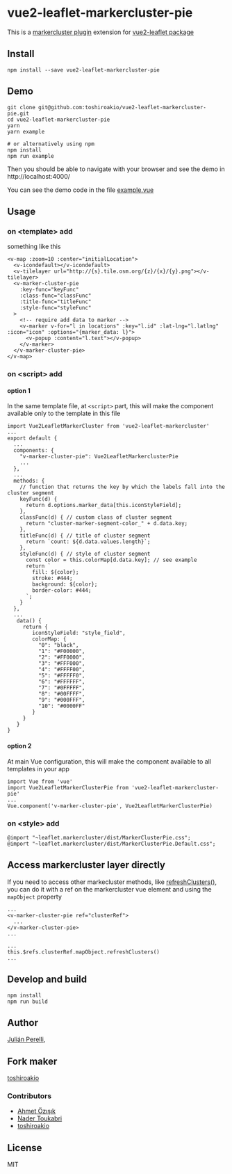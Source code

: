 # vue2-leaflet-markercluster-pie

This is a [markercluster plugin](https://github.com/Leaflet/Leaflet.markercluster) extension for [vue2-leaflet package](https://github.com/KoRiGaN/Vue2Leaflet)

## Install

    npm install --save vue2-leaflet-markercluster-pie

## Demo

    git clone git@github.com:toshiroakio/vue2-leaflet-markercluster-pie.git
    cd vue2-leaflet-markercluster-pie
    yarn
    yarn example

    # or alternatively using npm
    npm install
    npm run example

Then you should be able to navigate with your browser and see the demo in http://localhost:4000/

You can see the demo code in the file [example.vue](example.vue)

## Usage

### on &lt;template&gt; add

something like this

    <v-map :zoom=10 :center="initialLocation">
      <v-icondefault></v-icondefault>
      <v-tilelayer url="http://{s}.tile.osm.org/{z}/{x}/{y}.png"></v-tilelayer>
      <v-marker-cluster-pie
        :key-func="keyFunc"
        :class-func="classFunc"
        :title-func="titleFunc"
        :style-func="styleFunc"
      >
        <!-- require add data to marker -->
        <v-marker v-for="l in locations" :key="l.id" :lat-lng="l.latlng" :icon="icon" :options="{marker_data: l}">
          <v-popup :content="l.text"></v-popup>
        </v-marker>
      </v-marker-cluster-pie>
    </v-map>

### on &lt;script&gt; add

#### option 1

In the same template file, at `<script>` part, this will make the component available only to the template in this file

    import Vue2LeafletMarkerCluster from 'vue2-leaflet-markercluster'
    ...
    export default {
      ...
      components: {
        "v-marker-cluster-pie": Vue2LeafletMarkerclusterPie
        ...
      },
      ...
      methods: {
        // function that returns the key by which the labels fall into the cluster segment
        keyFunc(d) {
          return d.options.marker_data[this.iconStyleField];
        },
        classFunc(d) { // custom class of cluster segment
          return "cluster-marker-segment-color_" + d.data.key;
        },
        titleFunc(d) { // title of cluster segment
          return `count: ${d.data.values.length}`;
        },
        styleFunc(d) { // style of cluster segment
          const color = this.colorMap[d.data.key]; // see example
          return `
            fill: ${color};
            stroke: #444;
            background: ${color};
            border-color: #444;
          `;
        }
      },
      ...
       data() {
         return {
            iconStyleField: "style_field",
            colorMap: {
              "0": "black",
              "1": "#F00000",
              "2": "#FF0000",
              "3": "#FFF000",
              "4": "#FFFF00",
              "5": "#FFFFF0",
              "6": "#FFFFFF",
              "7": "#0FFFFF",
              "8": "#00FFFF",
              "9": "#000FFF",
              "10": "#0000FF"
            }
         }
       }
    }

#### option 2

At main Vue configuration, this will make the component available to all templates in your app

    import Vue from 'vue'
    import Vue2LeafletMarkerClusterPie from 'vue2-leaflet-markercluster-pie'
    ...
    Vue.component('v-marker-cluster-pie', Vue2LeafletMarkerClusterPie)

### on &lt;style&gt; add

    @import "~leaflet.markercluster/dist/MarkerClusterPie.css";
    @import "~leaflet.markercluster/dist/MarkerClusterPie.Default.css";

## Access markercluster layer directly

If you need to access other markecluster methods, like [refreshClusters()](https://github.com/Leaflet/Leaflet.markercluster#refreshing-the-clusters-icon), you can do it with a ref on the markercluster vue element and using the `mapObject` property

    ...
    <v-marker-cluster-pie ref="clusterRef">
      ...
    </v-marker-cluster-pie>
    ...

    ...
    this.$refs.clusterRef.mapObject.refreshClusters()
    ...

## Develop and build

    npm install
    npm run build

## Author

[Julián Perelli](https://jperelli.com.ar/),

## Fork maker

[toshiroakio](https://github.com/toshiroakio)

### Contributors

- [Ahmet Özışık](https://github.com/aozisik)
- [Nader Toukabri](https://nader.tech)
- [toshiroakio](https://github.com/toshiroakio)

## License

MIT

